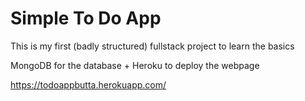 # Simple To Do App

This is my first (badly structured) fullstack project to learn the basics

MongoDB for the database + Heroku to deploy the webpage

https://todoappbutta.herokuapp.com/
